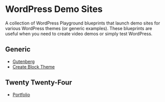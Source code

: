 # WordPress Demo Sites

A collection of WordPress Playground blueprints that launch demo sites for various WordPress themes (or generic examples). These blueprints are useful when you need to create video demos or simply test WordPress.

## Generic

- [Gutenberg](https://playground.wordpress.net/?blueprint-url=https://raw.githubusercontent.com/ndiego/block-visibility/main/generic/gutenberg-testing.json)
- [Create Block Theme](https://playground.wordpress.net/?blueprint-url=https://raw.githubusercontent.com/ndiego/block-visibility/main/generic/create-block-theme-testing.json)

## Twenty Twenty-Four

- [Portfolio](https://playground.wordpress.net/?blueprint-url=https://raw.githubusercontent.com/ndiego/wp-demo-sites/main/themes/twentytwentyfour/portfolio/tt4-portfolio-blueprint.json)